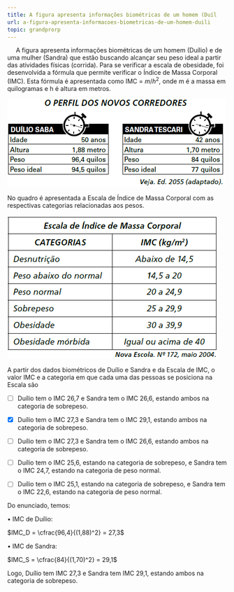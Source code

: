 ```yaml
---
title: A figura apresenta informações biométricas de um homem (Duíl
url: a-figura-apresenta-informacoes-biometricas-de-um-homem-duili
topic: grandprorp
---
```



     A figura apresenta informações biométricas de um homem (Duílio) e de uma mulher (Sandra) que estão buscando alcançar seu peso ideal a partir das atividades físicas (corrida). Para se verificar a escala de obesidade, foi desenvolvida a fórmula que permite verificar o Índice de Massa Corporal (IMC). Esta fórmula é apresentada como IMC = $m/h^2$, onde m é a massa em quilogramas e h é altura em metros.

![](5c20f216-6452-8c58-3b09-553ebc88641f.png)

No quadro é apresentada a Escala de Índice de Massa Corporal com as respectivas categorias relacionadas aos pesos.

![](c762e4c3-9379-7a48-8cfb-743c6731570e.png)

A partir dos dados biométricos de Duílio e Sandra e da Escala de IMC, o valor IMC e a categoria em que cada uma das pessoas se posiciona na Escala são



- [ ] Duílio tem o IMC 26,7 e Sandra tem o IMC 26,6, estando ambos na categoria de sobrepeso.
- [x] Duílio tem o IMC 27,3 e Sandra tem o IMC 29,1, estando ambos na categoria de sobrepeso.
- [ ] Duílio tem o IMC 27,3 e Sandra tem o IMC 26,6, estando ambos na categoria de sobrepeso.
- [ ] Duílio tem o IMC 25,6, estando na categoria de sobrepeso, e Sandra tem o IMC 24,7, estando na categoria de peso normal.
- [ ] Duílio tem o IMC 25,1, estando na categoria de sobrepeso, e Sandra tem o IMC 22,6, estando na categoria de peso normal.


Do enunciado, temos:

• IMC de Duílio:

$IMC_D = \cfrac{96,4}{(1,88)^2} = 27,3$

• IMC de Sandra:

$IMC_S = \cfrac{84}{(1,70)^2} = 29,1$

Logo, Duílio tem IMC 27,3 e Sandra tem IMC 29,1, estando ambos na categoria de sobrepeso.
